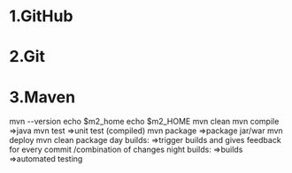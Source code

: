 # 1.GitHub


# 2.Git


# 3.Maven
mvn --version
echo $m2_home
echo $m2_HOME
mvn clean
mvn compile =>java 
mvn test =>unit test (compiled)
mvn package =>package jar/war
mvn deploy
mvn clean package 
day builds:
	=>trigger builds and gives feedback for every commit /combination of changes 
night builds:
	=>builds
		=>automated testing 





